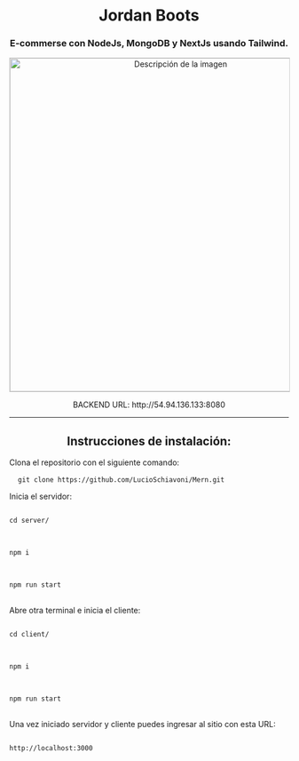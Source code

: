 <h1 align="center">Jordan Boots </h1>
<h3 align="center">E-commerse con NodeJs, MongoDB y NextJs usando Tailwind.</h3>

<div align="center">
<img src="https://i.pinimg.com/originals/2f/ef/55/2fef55386cfa1d31b253ef90aa4faf4d.png" alt="Descripción de la imagen" style="border: 1px solid #ccc; width: 600px; ">
</div>
<p align="center">BACKEND URL: http://54.94.136.133:8080 </p>
<hr>
<h2 align="center">Instrucciones de instalación:</h2>

<p >Clona el repositorio con el siguiente comando:  <pre> <code> git clone https://github.com/LucioSchiavoni/Mern.git </code> </pre> </p>

<p >Inicia el servidor: </p>
<pre>
<code>
cd server/
</code>
</pre>
<pre>
<code>
npm i
</code>
</pre>
<pre>
<code>
npm run start
</code>
</pre>




<p >Abre otra terminal e inicia el cliente: </p>
<pre>
<code>
cd client/
</code>
</pre>
<pre>
<code>
npm i
</code>
</pre>
<pre>
<code>
npm run start
</code>
</pre>


<p >Una vez iniciado servidor y cliente puedes ingresar al sitio con esta URL: </p>
<pre>
<code> 
http://localhost:3000
</code>
</pre>
